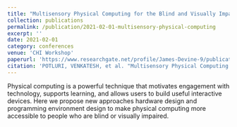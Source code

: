```yaml
---
title: "Multisensory Physical Computing for the Blind and Visually Impaired"
collection: publications
permalink: /publication/2021-02-01-multisensory-physical-computing
excerpt: ''
date: 2021-02-01
category: conferences
venue: 'CHI Workshop'
paperurl: 'https://www.researchgate.net/profile/James-Devine-9/publication/351751115_Multisensory_Physical_Computing_for_the_Blind_and_Visually_Impaired/links/60a7bd83299bf1031fbae308/Multisensory-Physical-Computing-for-the-Blind-and-Visually-Impaired.pdf'
citation: 'POTLURI, VENKATESH, et al. "Multisensory Physical Computing for the Blind and Visually Impaired"'
---
```


Physical computing is a powerful technique that motivates engagement with technology, supports learning, and allows users to build useful interactive devices. Here we propose new approaches hardware design and programming environment design to make physical computing more accessible to people who are blind or visually impaired.